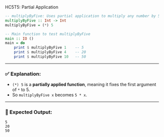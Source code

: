 HC5T5: Partial Application
```haskell
-- multiplyByFive: Uses partial application to multiply any number by 5
multiplyByFive :: Int -> Int
multiplyByFive = (*) 5

-- Main function to test multiplyByFive
main :: IO ()
main = do
    print $ multiplyByFive 1    -- 5
    print $ multiplyByFive 4    -- 20
    print $ multiplyByFive 10   -- 50
```

---

### ✅ Explanation:

* `(*) 5` is a **partially applied function**, meaning it fixes the first argument of `*` to 5.
* So `multiplyByFive x` becomes `5 * x`.

---

### 🧪 Expected Output:

```
5
20
50
```
